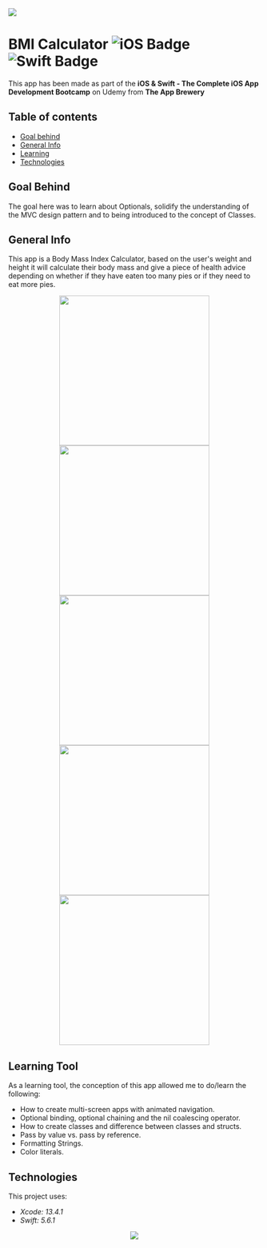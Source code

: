 <!--
  Title: BMI Calculator
  Description: iOS App of an BMI Calculator app, made using SWIFT
  Author: Adrien CHABAUD
 -->
 
 <img src="/images/Adrien_banner_01.png">
 
 
 # BMI Calculator ![iOS Badge](https://img.shields.io/badge/iOS-000000?style=for-the-badge&logo=ios&logoColor=white) ![Swift Badge](https://img.shields.io/badge/Swift%20Version-5-orange) 

This app has been made as part of the **iOS & Swift - The Complete iOS App Development Bootcamp** on Udemy from **The App Brewery**

## Table of contents
* [Goal behind](#goal-behind)
* [General Info](#general-info)
* [Learning](#learning-tool)
* [Technologies](#technologies)

## Goal Behind

The goal here was to learn about Optionals, solidify the understanding of the MVC design pattern and to being introduced to the concept of Classes.

## General Info

This app is a Body Mass Index Calculator, based on the user's weight and height it will calculate their body mass and give a piece of health advice depending on whether if they have eaten too many pies or if they need to eat more pies.

<p align="center">
  <img src="/images/screenshot_main_activity.png" width=300 hspace=20><img src="/images/functioning_app.gif" width=300 hspace=20> </br>
  <img src="/images/screenshot_red_activity.png" width=300 hspace=10><img src="/images/screenshot_blue_activity.png" width=300 hspace=10><img src="/images/screenshot_green_activity.png" width=300 hspace=10>
</p>


## Learning Tool

As a learning tool, the conception of this app allowed me to do/learn the following:

* How to create multi-screen apps with animated navigation.
* Optional binding, optional chaining and the nil coalescing operator.
* How to create classes and difference between classes and structs. 
* Pass by value vs. pass by reference. 
* Formatting Strings. 
* Color literals.

## Technologies

This project uses:
* *Xcode: 13.4.1*
* *Swift: 5.6.1*

<p align="center">
  <img src="Documentation/readme-end-banner.png">
</p>
